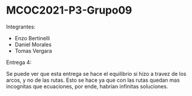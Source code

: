 # MCOC2021-P3-Grupo09

Integrantes:
 * Enzo Bertinelli
 * Daniel Morales
 * Tomas Vergara

Entrega 4:

Se puede ver que esta entrega se hace el equilibrio si hizo a travez de los arcos, y no de las rutas. Esto se hace ya que con las rutas quedan mas incognitas que ecuaciones, por ende, habrían infinitas soluciones.
